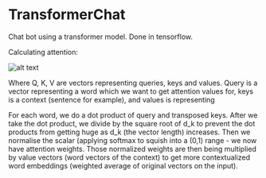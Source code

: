 # TransformerChat
Chat bot using a transformer model. Done in tensorflow.


Calculating attention:


![alt text](https://glassboxmedicine.files.wordpress.com/2019/08/attention-equation.png)

Where Q, K, V are vectors representing queries, keys and values. Query is a vector representing a word which we want to get attention values for, 
keys is a context (sentence for example), and values is representing

For each word, we do a dot product of query and transposed keys. After we take the dot product, we divide by the square root of d_k
to prevent the dot products from getting huge as d_k (the vector length) increases. Then we normalise the scalar (applying softmax to squish 
into a (0,1) range - we now have attention weights.
Those normalized weights are then being multiplied by value vectors 
(word vectors of the context) to get more contextualized word embeddings (weighted average of original vectors on the input).




